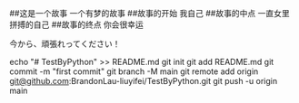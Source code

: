 ##这是一个故事
一个有梦的故事
##故事的开始
我自己
##故事的中点
一直女里拼搏的自己
##故事的终点
你会很幸运

今から、頑張れってください！

echo "# TestByPython" >> README.md
git init
git add README.md
git commit -m "first commit"
git branch -M main
git remote add origin git@github.com:BrandonLau-liuyifei/TestByPython.git
git push -u origin main